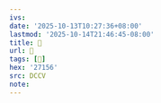 ```yaml
---
ivs:
date: '2025-10-13T10:27:36+08:00'
lastmod: '2025-10-14T21:46:45-08:00'
title: 􄵴
url: 􄵴
tags: [𧅖]
hex: '27156'
src: DCCV
note:
---
```

